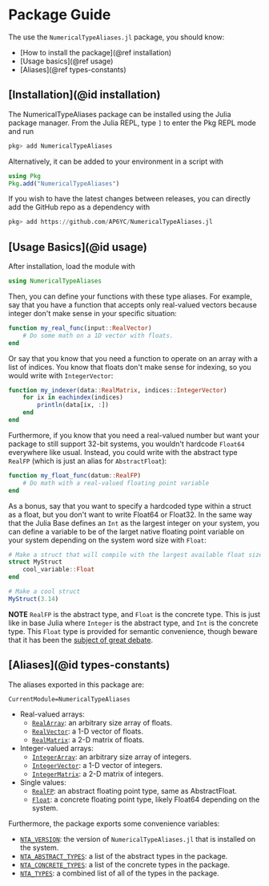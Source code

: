 # Package Guide

The use the `NumericalTypeAliases.jl` package, you should know:

- [How to install the package](@ref installation)
- [Usage basics](@ref usage)
- [Aliases](@ref types-constants)

## [Installation](@id installation)

The NumericalTypeAliases package can be installed using the Julia package manager.
From the Julia REPL, type `]` to enter the Pkg REPL mode and run

```julia
pkg> add NumericalTypeAliases
```

Alternatively, it can be added to your environment in a script with

```julia
using Pkg
Pkg.add("NumericalTypeAliases")
```

If you wish to have the latest changes between releases, you can directly add the GitHub repo as a dependency with

```julia
pkg> add https://github.com/AP6YC/NumericalTypeAliases.jl
```

## [Usage Basics](@id usage)

After installation, load the module with

```julia
using NumericalTypeAliases
```

Then, you can define your functions with these type aliases.
For example, say that you have a function that accepts only real-valued vectors because integer don't make sense in your specific situation:

```julia
function my_real_func(input::RealVector)
    # Do some math on a 1D vector with floats.
end
```

Or say that you know that you need a function to operate on an array with a list of indices.
You know that floats don't make sense for indexing, so you would write with `IntegerVector`:

```julia
function my_indexer(data::RealMatrix, indices::IntegerVector)
    for ix in eachindex(indices)
        println(data[ix, :])
    end
end
```

Furthermore, if you know that you need a real-valued number but want your package to still support 32-bit systems, you wouldn't hardcode `Float64` everywhere like usual.
Instead, you could write with the abstract type `RealFP` (which is just an alias for `AbstractFloat`):

```julia
function my_float_func(datum::RealFP)
    # Do math with a real-valued floating point variable
end
```

As a bonus, say that you want to specify a hardcoded type within a struct as a float, but you don't want to write Float64 or Float32.
In the same way that the Julia Base defines an `Int` as the largest integer on your system, you can define a variable to be of the larget native floating point variable on your system depending on the system word size with `Float`:

```julia
# Make a struct that will compile with the largest available float size
struct MyStruct
    cool_variable::Float
end

# Make a cool struct
MyStruct(3.14)
```

**NOTE** `RealFP` is the abstract type, and `Float` is the concrete type.
This is just like in base Julia where `Integer` is the abstract type, and `Int` is the concrete type.
This `Float` type is provided for semantic convenience, though beware that it has been the [subject of great debate](https://discourse.julialang.org/t/float-type-like-int-type/1164).

## [Aliases](@id types-constants)

The aliases exported in this package are:

```@meta
CurrentModule=NumericalTypeAliases
```

- Real-valued arrays:
  - [`RealArray`](@ref): an arbitrary size array of floats.
  - [`RealVector`](@ref): a 1-D vector of floats.
  - [`RealMatrix`](@ref): a 2-D matrix of floats.
- Integer-valued arrays:
  - [`IntegerArray`](@ref): an arbitrary size array of integers.
  - [`IntegerVector`](@ref): a 1-D vector of integers.
  - [`IntegerMatrix`](@ref): a 2-D matrix of integers.
- Single values:
  - [`RealFP`](@ref): an abstract floating point type, same as AbstractFloat.
  - [`Float`](@ref): a concrete floating point type, likely Float64 depending on the system.

Furthermore, the package exports some convenience variables:

- [`NTA_VERSION`](@ref): the version of `NumericalTypeAliases.jl` that is installed on the system.
- [`NTA_ABSTRACT_TYPES`](@ref): a list of the abstract types in the package.
- [`NTA_CONCRETE_TYPES`](@ref): a list of the concrete types in the package.
- [`NTA_TYPES`](@ref): a combined list of all of the types in the package.
